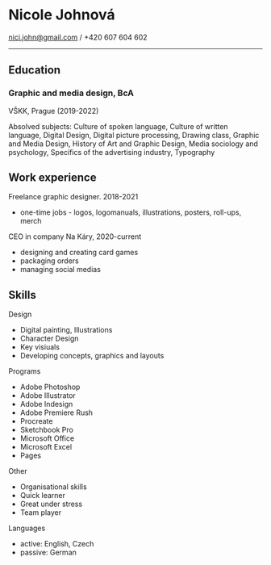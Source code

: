 # Nicole Johnová
nici.john@gmail.com / +420 607 604 602

---

## Education
### Graphic and media design, BcA
VŠKK, Prague (2019-2022)

Absolved subjects:
Culture of spoken language, Culture of written language, Digital Design, Digital picture processing, Drawing class, Graphic and Media Design, History of Art and Graphic Design, Media sociology and psychology, Specifics of the advertising industry, Typography

## Work experience
Freelance graphic designer. 2018-2021
- one-time jobs - logos, logomanuals, illustrations, posters, roll-ups, merch

CEO in company Na Káry, 2020-current
- designing and creating card games
- packaging orders
- managing social medias

## Skills
Design
- Digital painting, Illustrations
- Character Design
- Key visiuals
- Developing concepts, graphics and layouts

Programs
- Adobe Photoshop
- Adobe Illustrator
- Adobe Indesign
- Adobe Premiere Rush
- Procreate
- Sketchbook Pro
- Microsoft Office
- Microsoft Excel
- Pages

Other
- Organisational skills
- Quick learner
- Great under stress
- Team player

Languages
- active: English, Czech
- passive: German


